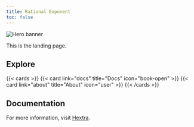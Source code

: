 ```yaml
---
title: Rational Exponent
toc: false
---
```


<section class="hx-w-full hx-mb-8">
  <img src="/Picture1.png" alt="Hero banner" class="hx-w-full hx-h-auto" />
</section>

This is the landing page.

## Explore

{{< cards >}}
  {{< card link="docs" title="Docs" icon="book-open" >}}
  {{< card link="about" title="About" icon="user" >}}
{{< /cards >}}

## Documentation

For more information, visit [Hextra](https://imfing.github.io/hextra).
